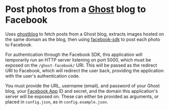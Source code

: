 Post photos from a [Ghost](https://github.com/TryGhost/Ghost) blog to Facebook
==============================================================================

Uses [ghostblog](https://github.com/prattmic/ghostblog) to fetch posts from a
Ghost blog, extracts images hosted on the same domain as the blog, then using
[facebook-sdk](https://github.com/pythonforfacebook/facebook-sdk) to post each
photo to Facebook.

For authentication through the Facebook SDK, this application will temporarily
run an HTTP server listening on port 5000, which must be exposed on the
`/ghost-facebook/` URI.  This will be passed as the redirect URI to Facebook,
which will redirect the user back, providing the application with the user's
authentication code.

You must provide the URL, username (email), and password of your Ghost blog,
your [Facebook App](https://developers.facebook.com/apps/) ID and secret, and
the domain this application's server will be exposed on.  These can either be
provided as arguments, or placed in `config.json`, as in `config.example.json`.
